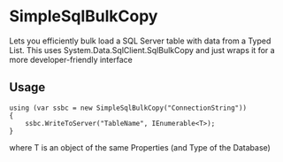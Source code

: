 SimpleSqlBulkCopy
=================

Lets you efficiently bulk load a SQL Server table with data from a Typed List. This uses System.Data.SqlClient.SqlBulkCopy and just wraps it for a more developer-friendly interface

Usage
-----
```
using (var ssbc = new SimpleSqlBulkCopy("ConnectionString"))
{
    ssbc.WriteToServer("TableName", IEnumerable<T>);
}
```
where T is an object of the same Properties (and Type of the Database)
